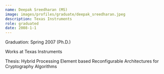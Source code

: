 ```yaml
---
name: Deepak Sreedharan (MS)
image: images/profiles/graduate/deepak_sreedharan.jpeg
description: Texas Instruments
role: graduated
date: 2008-1-1
---
```


Graduation: Spring 2007 (Ph.D.)

Works at Texas Instruments

Thesis: Hybrid Processing Element based Reconfigurable Architectures for Cryptography Algorithms